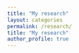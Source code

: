```yaml
---
title: "My research"
layout: categories
permalink: /research/
title: "My research"
author_profile: true
---
```



